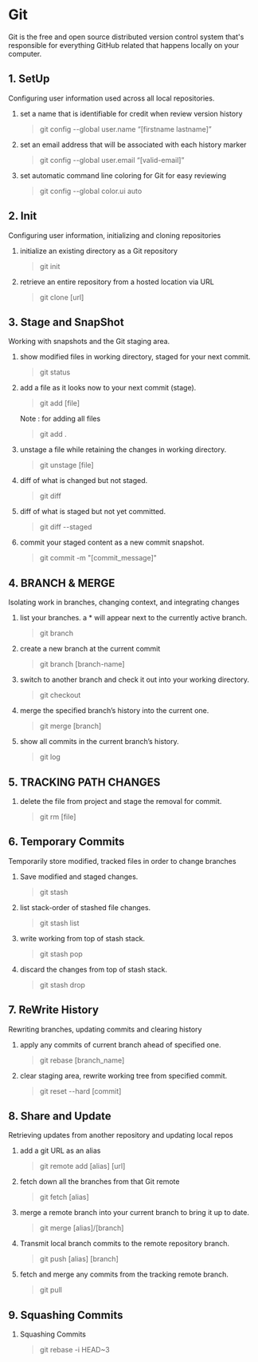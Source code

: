 # Git 

Git is the free and open source distributed version control system that's responsible for everything GitHub related that happens locally on your computer.

## 1. SetUp
Configuring user information used across all local repositories.
1.  set a name that is identifiable for credit when review version history

    > git config --global user.name “[firstname lastname]” 

2. set an email address that will be associated with each history marker

    > git config --global user.email “[valid-email]”

3. set automatic command line coloring for Git for easy reviewing

    > git config --global color.ui auto

## 2. Init
Configuring user information, initializing and cloning repositories

1. initialize an existing directory as a Git repository

    > git init 

2. retrieve an entire repository from a hosted location via URL
    
    > git clone [url]

## 3. Stage and SnapShot
Working with snapshots and the Git staging area.
1. show modified files in working directory, staged for your next commit.

    > git status 

2. add a file as it looks now to your next commit (stage).
    > git add [file]

   Note : for adding all files
    > git add .

3. unstage a file while retaining the changes in working directory.
    > git unstage [file]

4. diff of what is changed but not staged.
    > git diff 

5. diff of what is staged but not yet committed.
    > git diff --staged

6. commit your staged content as a new commit snapshot.
    > git commit -m "[commit_message]"

## 4. BRANCH & MERGE
Isolating work in branches, changing context, and integrating changes
1. list your branches. a * will appear next to the currently active branch.
    > git branch

2. create a new branch at the current commit
    > git branch [branch-name]

3. switch to another branch and check it out into your working directory.
    > git checkout

4. merge the specified branch’s history into the current one.
    > git merge [branch]

5. show all commits in the current branch’s history.
    > git log 

## 5. TRACKING PATH CHANGES
1. delete the file from project and stage the removal for commit.
    > git rm [file]

## 6. Temporary Commits
Temporarily store modified, tracked files in order to change branches

1. Save modified and staged changes.
    > git stash 

2. list stack-order of stashed file changes.
    > git stash list 

3. write working from top of stash stack.
    > git stash pop

4. discard the changes from top of stash stack.
    > git stash drop

## 7. ReWrite History 

Rewriting branches, updating commits and clearing history

1. apply any commits of current branch ahead of specified one.
    > git rebase [branch_name]

2. clear staging area, rewrite working tree from specified commit.
    > git reset --hard [commit]

## 8. Share and Update 

Retrieving updates from another repository and updating local repos

1. add a git URL as an alias
    > git remote add [alias] [url]

2. fetch down all the branches from that Git remote
    > git fetch [alias]

3. merge a remote branch into your current branch to bring it up to date.
    > git merge [alias]/[branch]

4. Transmit local branch commits to the remote repository branch.
    > git push [alias] [branch]

5. fetch and merge any commits from the tracking remote branch.
    > git pull 


## 9. Squashing Commits 

1. Squashing Commits
    > git rebase -i HEAD~3

